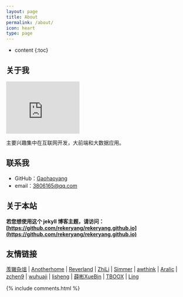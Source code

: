 ```yaml
---
layout: page
title: About
permalink: /about/
icon: heart
type: page
---
```


* content
{:toc}

## 关于我

<iframe src="https://githubbadge.appspot.com/rekeryang?s=1" style="border: 0;height: 142px;width: 200px;overflow: hidden;" frameBorder="0"></iframe>


主要兴趣集中在互联网开发，大前端和大数据应用。


## 联系我

* GitHub：[Gaohaoyang](https://github.com/rekeryang)
* email：3806165@qq.com


## 关于本站

**若您想使用这个 jekyll 博客主题，请访问：[https://github.com/rekeryang/rekeryang.github.io](https://github.com/rekeryang/rekeryang.github.io)**



## 友情链接

[羡辙杂俎](http://zhangwenli.com/blog) \| [Anotherhome](https://www.anotherhome.net) \| [Reverland](http://reverland.org/) \| [ZhiLi](http://lizhipower.github.io/) \| [Simmer](http://simmer-jun.github.io/) \| [awthink](http://awthink.net/) \| [Aralic](http://aralic.github.io/) \| [zchen9](http://www.chen9.info/) \| [wuhuaji](http://wuhuaji.me/) \| [lisheng](http://www.lishengcn.cn/) \| [薛彬XueBin](http://axuebin.com/blog/) \| [TBOOX](http://www.tboox.org/cn/) \|  [Ling](http://linglinyp.com/)




{% include comments.html %}
